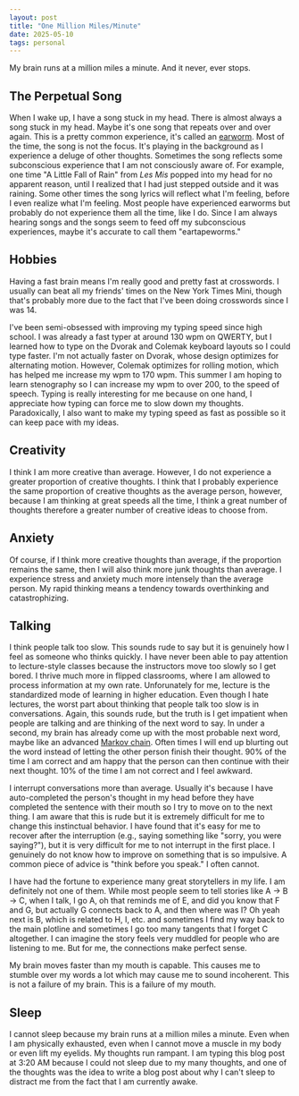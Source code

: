 ```yaml
---
layout: post
title: "One Million Miles/Minute"
date: 2025-05-10
tags: personal
---
```

My brain runs at a million miles a minute. And it never, ever stops. 

## The Perpetual Song
When I wake up, I have a song stuck in my head. There is almost always a song stuck in my head. Maybe it's one song that repeats over and over again. This is a pretty common experience, it's called an [earworm](https://en.wikipedia.org/wiki/Earworm). Most of the time, the song is not the focus. It's playing in the background as I experience a deluge of other thoughts. Sometimes the song reflects some subconscious experience that I am not consciously aware of. For example, one time "A Little Fall of Rain" from *Les Mis* popped into my head for no apparent reason, until I realized that I had just stepped outside and it was raining. Some other times the song lyrics will reflect what I'm feeling, before I even realize what I'm feeling. Most people have experienced earworms but probably do not experience them all the time, like I do. Since I am always hearing songs and the songs seem to feed off my subconscious experiences, maybe it's accurate to call them "eartapeworms."

## Hobbies
Having a fast brain means I'm really good and pretty fast at crosswords. I usually can beat all my friends' times on the New York Times Mini, though that's probably more due to the fact that I've been doing crosswords since I was 14. 

I've been semi-obsessed with improving my typing speed since high school. I was already a fast typer at around 130 wpm on QWERTY, but I learned how to type on the Dvorak and Colemak keyboard layouts so I could type faster. I'm not actually faster on Dvorak, whose design optimizes for alternating motion. However, Colemak optimizes for rolling motion, which has helped me increase my wpm to 170 wpm. This summer I am hoping to learn stenography so I can increase my wpm to over 200, to the speed of speech. Typing is really interesting for me because on one hand, I appreciate how typing can force me to slow down my thoughts. Paradoxically, I also want to make my typing speed as fast as possible so it can keep pace with my ideas.

## Creativity
I think I am more creative than average. However, I do not experience a greater proportion of creative thoughts. I think that I probably experience the same proportion of creative thoughts as the average person, however, because I am thinking at great speeds all the time, I think a great number of thoughts therefore a greater number of creative ideas to choose from.

## Anxiety
Of course, if I think more creative thoughts than average, if the proportion remains the same, then I will also think more junk thoughts than average. I experience stress and anxiety much more intensely than the average person. My rapid thinking means a tendency towards overthinking and catastrophizing.

## Talking
I think people talk too slow. This sounds rude to say but it is genuinely how I feel as someone who thinks quickly. I have never been able to pay attention to lecture-style classes because the instructors move too slowly so I get bored. I thrive much more in flipped classrooms, where I am allowed to process information at my own rate. Unforunately for me, lecture is the standardized mode of learning in higher education. Even though I hate lectures, the worst part about thinking that people talk too slow is in conversations. Again, this sounds rude, but the truth is I get impatient when people are talking and are thinking of the next word to say. In under a second, my brain has already come up with the most probable next word, maybe like an advanced [Markov chain](https://en.wikipedia.org/wiki/Markov_chain). Often times I will end up blurting out the word instead of letting the other person finish their thought. 90% of the time I am correct and am happy that the person can then continue with their next thought. 10% of the time I am not correct and I feel awkward.

I interrupt conversations more than average. Usually it's because I have auto-completed the person's thought in my head before they have completed the sentence with their mouth so I try to move on to the next thing. I am aware that this is rude but it is extremely difficult for me to change this instinctual behavior. I have found that it's easy for me to recover after the interruption (e.g., saying something like "sorry, you were saying?"), but it is very difficult for me to not interrupt in the first place. I genuinely do not know how to improve on something that is so impulsive. A common piece of advice is "think before you speak." I often cannot.

I have had the fortune to experience many great storytellers in my life. I am definitely not one of them. While most people seem to tell stories like A -> B -> C, when I talk, I go A, oh that reminds me of E, and did you know that F and G, but actually G connects back to A, and then where was I? Oh yeah next is B, which is related to H, I, etc. and sometimes I find my way back to the main plotline and sometimes I go too many tangents that I forget C altogether. I can imagine the story feels very muddled for people who are listening to me. But for me, the connections make perfect sense.

My brain moves faster than my mouth is capable. This causes me to stumble over my words a lot which may cause me to sound incoherent. This is not a failure of my brain. This is a failure of my mouth.

## Sleep
I cannot sleep because my brain runs at a million miles a minute. Even when I am physically exhausted, even when I cannot move a muscle in my body or even lift my eyelids. My thoughts run rampant. I am typing this blog post at 3:20 AM because I could not sleep due to my many thoughts, and one of the thoughts was the idea to write a blog post about why I can't sleep to distract me from the fact that I am currently awake.